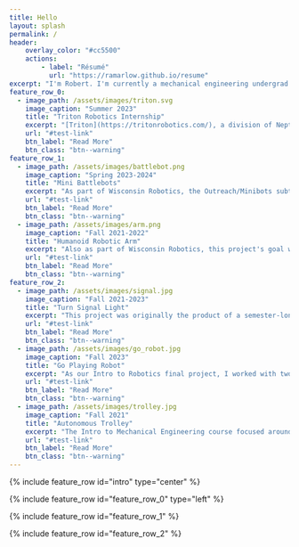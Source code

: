 ```yaml
---
title: Hello
layout: splash
permalink: /
header:
    overlay_color: "#cc5500"
    actions:
        - label: "Résumé"
          url: "https://ramarlow.github.io/resume"
excerpt: "I'm Robert. I'm currently a mechanical engineering undergrad at UW-Madison."
feature_row_0:
  - image_path: /assets/images/triton.svg
    image_caption: "Summer 2023"
    title: "Triton Robotics Internship"
    excerpt: "[Triton](https://tritonrobotics.com/), a division of Neptune Medical, is working to make a robotically-controlled endoscope using Neptune's really cool [rigidizing technology](https://gipathfinder.com/technology/). I was lucky enough to work there over the summer of 2023, where I helped design and implement tests and equipment for use with flexible composite medical catheters."
    url: "#test-link"
    btn_label: "Read More"
    btn_class: "btn--warning"
feature_row_1:
  - image_path: /assets/images/battlebot.png
    image_caption: "Spring 2023-2024"
    title: "Mini Battlebots"
    excerpt: "As part of Wisconsin Robotics, the Outreach/Minibots subteam is working to make a set of child-safe nonlethal battlebots that engage in “sparring” by whacking each other with plastic squeaky hammers. "
    url: "#test-link"
    btn_label: "Read More"
    btn_class: "btn--warning"
  - image_path: /assets/images/arm.png
    image_caption: "Fall 2021-2022"
    title: "Humanoid Robotic Arm"
    excerpt: "Also as part of Wisconsin Robotics, this project's goal was mostly to move around, interact with people or objects, and look cool."
    url: "#test-link"
    btn_label: "Read More"
    btn_class: "btn--warning"
feature_row_2:
  - image_path: /assets/images/signal.jpg
    image_caption: "Fall 2021-2023"
    title: "Turn Signal Light"
    excerpt: "This project was originally the product of a semester-long design prompt to make something interesting using a microcontroller. It consists of some LEDs stuck to my hand that I can light up in different patterns to signal turns when bicycling at night."
    url: "#test-link"
    btn_label: "Read More"
    btn_class: "btn--warning"
  - image_path: /assets/images/go_robot.jpg
    image_caption: "Fall 2023"
    title: "Go Playing Robot"
    excerpt: "As our Intro to Robotics final project, I worked with two classmates to build attachments and write control code allowing an off-the-shelf robotic arm to play the board game Go."
    url: "#test-link"
    btn_label: "Read More"
    btn_class: "btn--warning"
  - image_path: /assets/images/trolley.jpg
    image_caption: "Fall 2021"
    title: "Autonomous Trolley"
    excerpt: "The Intro to Mechanical Engineering course focused around building an obstacle-avoiding trolley using an Arduino and custom gearbox."
    url: "#test-link"
    btn_label: "Read More"
    btn_class: "btn--warning"
---
```


{% include feature_row id="intro" type="center" %}

{% include feature_row id="feature_row_0" type="left" %}

{% include feature_row id="feature_row_1" %}

{% include feature_row id="feature_row_2" %}
